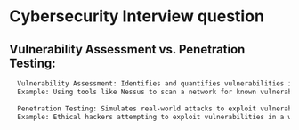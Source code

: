 # Cybersecurity Interview question




## Vulnerability Assessment vs. Penetration Testing:

```bash
  Vulnerability Assessment: Identifies and quantifies vulnerabilities in a system. It involves scanning the system for known vulnerabilities.
  Example: Using tools like Nessus to scan a network for known vulnerabilities in software
  
  Penetration Testing: Simulates real-world attacks to exploit vulnerabilities. It aims to determine the extent to which an attacker can gain unauthorized access.
  Example: Ethical hackers attempting to exploit vulnerabilities in a web application to gain access to sensitive data.
```